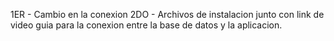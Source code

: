 1ER - Cambio en la conexion
2DO - Archivos de instalacion junto con link de video guia para la conexion entre la base de datos y la aplicacion.
